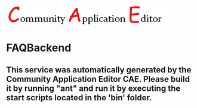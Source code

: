 ![CAE](https://github.com/CAE-Community-Application-Editor/microservice-FAQBackend/blob/master/img/logo.png)  

FAQBackend
===================


This service was automatically generated by the Community Application Editor CAE. Please build it by running "ant" and run it by executing the start scripts located in the 'bin' folder.
---------------
